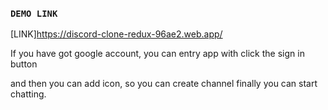 ### `DEMO LINK`
[LINK]https://discord-clone-redux-96ae2.web.app/

If you have got google account, you can entry app with click the sign in button 

and then you can add icon, so you can create channel finally you can start chatting. 
